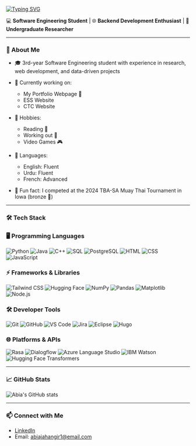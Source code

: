 [![Typing SVG](https://readme-typing-svg.demolab.com/?lines=Hey+there!👋;It's+Abia😝)](https://git.io/typing-svg)

💻 **Software Engineering Student** | 🌐 **Backend Development Enthusiast** | 🔬 **Undergraduate Researcher**

---

### 🚀 About Me
- 🎓 3rd-year Software Engineering student with experience in research, web development, and data-driven projects

- 🔭 Currently working on:
    - My Portfolio Webpage 🚧
    - ESS Website
    - CTC Website
    
- 🎯 Hobbies:
  - Reading 📖
  - Working out 💪
  - Video Games 🎮
    
- 👅 Languages:
  - English: Fluent
  - Urdu: Fluent
  - French: Advanced
    
- 🥋 Fun fact: I competed at the 2024 TBA-SA Muay Thai Tournament in Iowa (bronze 🥉)
  
---

### 🛠️ Tech Stack
### 🖥️ Programming Languages
![Python](https://img.shields.io/badge/Python-3776AB?style=for-the-badge&logo=python&logoColor=white)
![Java](https://img.shields.io/badge/Java-007396?style=for-the-badge&logo=java&logoColor=white)
![C++](https://img.shields.io/badge/C++-00599C?style=for-the-badge&logo=c%2B%2B&logoColor=white)
![SQL](https://img.shields.io/badge/SQL-4479A1?style=for-the-badge&logo=mysql&logoColor=white)
![PostgreSQL](https://img.shields.io/badge/PostgreSQL-316192?style=for-the-badge&logo=postgresql&logoColor=white)
![HTML](https://img.shields.io/badge/HTML-E34F26?style=for-the-badge&logo=html5&logoColor=white)
![CSS](https://img.shields.io/badge/CSS-1572B6?style=for-the-badge&logo=css3&logoColor=white)
![JavaScript](https://img.shields.io/badge/JavaScript-F7DF1E?style=for-the-badge&logo=javascript&logoColor=black)

### ⚡ Frameworks & Libraries
![Tailwind CSS](https://img.shields.io/badge/Tailwind_CSS-06B6D4?style=for-the-badge&logo=tailwind-css&logoColor=white)
![Hugging Face](https://img.shields.io/badge/Hugging_Face-F48120?style=for-the-badge&logo=huggingface&logoColor=white)
![NumPy](https://img.shields.io/badge/NumPy-013243?style=for-the-badge&logo=numpy&logoColor=white)
![Pandas](https://img.shields.io/badge/Pandas-150458?style=for-the-badge&logo=pandas&logoColor=white)
![Matplotlib](https://img.shields.io/badge/Matplotlib-11557C?style=for-the-badge&logo=matplotlib&logoColor=white)
![Node.js](https://img.shields.io/badge/Node.js-339933?style=for-the-badge&logo=node.js&logoColor=white)

### 🛠️ Developer Tools
![Git](https://img.shields.io/badge/Git-F05032?style=for-the-badge&logo=git&logoColor=white)
![GitHub](https://img.shields.io/badge/GitHub-181717?style=for-the-badge&logo=github&logoColor=white)
![VS Code](https://img.shields.io/badge/VS_Code-007ACC?style=for-the-badge&logo=visual-studio-code&logoColor=white)
![Jira](https://img.shields.io/badge/Jira-0052CC?style=for-the-badge&logo=jira&logoColor=white)
![Eclipse](https://img.shields.io/badge/Eclipse-2C2255?style=for-the-badge&logo=eclipse&logoColor=white)
![Hugo](https://img.shields.io/badge/Hugo-FF4088?style=for-the-badge&logo=hugo&logoColor=white)

### 🌐 Platforms & APIs
![Rasa](https://img.shields.io/badge/Rasa-FF6F61?style=for-the-badge&logo=rasa&logoColor=white)
![Dialogflow](https://img.shields.io/badge/Dialogflow-FF5722?style=for-the-badge&logo=dialogflow&logoColor=white)
![Azure Language Studio](https://img.shields.io/badge/Azure_Language_Studio-0078D4?style=for-the-badge&logo=microsoftazure&logoColor=white)
![IBM Watson](https://img.shields.io/badge/IBM_Watson-0530AD?style=for-the-badge&logo=ibm&logoColor=white)
![Hugging Face Transformers](https://img.shields.io/badge/Hugging_Face_Transformers-F48120?style=for-the-badge&logo=huggingface&logoColor=white)

---

### 📈 GitHub Stats
![Abia's GitHub stats](https://github-readme-stats.vercel.app/api?username=abia-jahangir&show_icons=true&theme=radical)

---

### 📫 Connect with Me
- [LinkedIn](https://linkedin.com/in/abia-jahangir)  
- Email: abiajahangir1@email.com


<!--
**abia-jahangir/abia-jahangir** is a ✨ _special_ ✨ repository because its `README.md` (this file) appears on your GitHub profile.

Here are some ideas to get you started:

- 🔭 I’m currently working on ...
- 🌱 I’m currently learning ...
- 👯 I’m looking to collaborate on ...
- 🤔 I’m looking for help with ...
- 💬 Ask me about ...
- 📫 How to reach me: ...
- 😄 Pronouns: ...
- ⚡ Fun fact: ...

### 🌱 Currently Learning
- Advanced backend architecture & cloud development
- Applying AI/ML in practical systems

---

- [Portfolio Website](https://your-portfolio.com)  

-->
